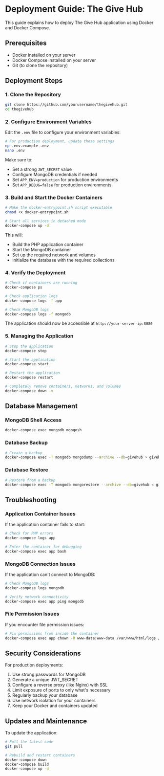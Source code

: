 # Deployment Guide: The Give Hub

This guide explains how to deploy The Give Hub application using Docker and Docker Compose.

## Prerequisites

- Docker installed on your server
- Docker Compose installed on your server
- Git (to clone the repository)

## Deployment Steps

### 1. Clone the Repository

```bash
git clone https://github.com/yourusername/thegivehub.git
cd thegivehub
```

### 2. Configure Environment Variables

Edit the `.env` file to configure your environment variables:

```bash
# For production deployment, update these settings
cp .env.example .env
nano .env
```

Make sure to:
- Set a strong `JWT_SECRET` value
- Configure MongoDB credentials if needed
- Set `APP_ENV=production` for production environments
- Set `APP_DEBUG=false` for production environments

### 3. Build and Start the Docker Containers

```bash
# Make the docker-entrypoint.sh script executable
chmod +x docker-entrypoint.sh

# Start all services in detached mode
docker-compose up -d
```

This will:
- Build the PHP application container
- Start the MongoDB container
- Set up the required network and volumes
- Initialize the database with the required collections

### 4. Verify the Deployment

```bash
# Check if containers are running
docker-compose ps

# Check application logs
docker-compose logs -f app

# Check MongoDB logs
docker-compose logs -f mongodb
```

The application should now be accessible at `http://your-server-ip:8080`

### 5. Managing the Application

```bash
# Stop the application
docker-compose stop

# Start the application
docker-compose start

# Restart the application
docker-compose restart

# Completely remove containers, networks, and volumes
docker-compose down -v
```

## Database Management

### MongoDB Shell Access

```bash
docker-compose exec mongodb mongosh
```

### Database Backup

```bash
# Create a backup
docker-compose exec -T mongodb mongodump --archive --db=givehub > givehub_backup_$(date +%Y%m%d).archive
```

### Database Restore

```bash
# Restore from a backup
docker-compose exec -T mongodb mongorestore --archive --db=givehub < givehub_backup_file.archive
```

## Troubleshooting

### Application Container Issues

If the application container fails to start:

```bash
# Check for PHP errors
docker-compose logs app

# Enter the container for debugging
docker-compose exec app bash
```

### MongoDB Connection Issues

If the application can't connect to MongoDB:

```bash
# Check MongoDB logs
docker-compose logs mongodb

# Verify network connectivity
docker-compose exec app ping mongodb
```

### File Permission Issues

If you encounter file permission issues:

```bash
# Fix permissions from inside the container
docker-compose exec app chown -R www-data:www-data /var/www/html/logs /var/www/html/img/avatars
```

## Security Considerations

For production deployments:

1. Use strong passwords for MongoDB
2. Generate a unique JWT_SECRET
3. Configure a reverse proxy (like Nginx) with SSL
4. Limit exposure of ports to only what's necessary
5. Regularly backup your database
6. Use network isolation for your containers
7. Keep your Docker and containers updated

## Updates and Maintenance

To update the application:

```bash
# Pull the latest code
git pull

# Rebuild and restart containers
docker-compose down
docker-compose build
docker-compose up -d
```
